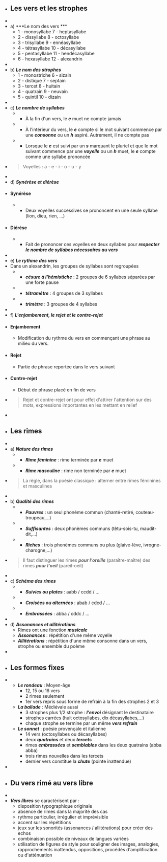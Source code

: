 - ## Les vers et les strophes
-
- a) ***Le nom des vers ***
	- 1 - monosyllabe                                  7 - heptasyllabe
	- 2 - dissyllabe                                      8 - octosyllabe
	- 3 - trisyllabe                                       9 - ennéasyllabe
	- 4 - tétrasyllabe                                 10 - décasyllabe
	- 5 - pentasyllabe                                11 - hendécasyllabe
	- 6 - hexasyllabe                                 12 - alexandrin
-
- b) ***Le nom des strophes***
	- 1 - monostriche                                  6 - sizain
	- 2 - distique                                         7 - septain
	- 3 - tercet                                            8 - huitain
	- 4 - quatrain                                        9 - neuvain
	- 5 - quintil                                           10 - dizain
-
- c) ***Le nombre de syllabes***
	- - À la fin d'un vers, le ***e*** muet ne compte jamais
	- - À l'intérieur du vers, le ***e*** compte si le mot suivant commence par une ***consonne*** ou un ***h*** aspiré. Autrement, il ne compte pas
	- - Lorsque le ***e*** est suivi par un ***s*** marquant le pluriel et que le mot suivant commence par une ***voyelle*** ou un ***h*** muet, le ***e*** compte comme une syllabe prononcée
- > Voyelles : a - e - i - o - u - y
-
- d) ***Synérèse et diérèse***
- #### Synérèse
	- - Deux voyelles successives se prononcent en une seule syllabe (lion, dieu, rien, ...)
- #### Diérèse
	- - Fait de prononcer ces voyelles en deux syllabes pour ***respecter le nombre de syllabes nécessaires au vers***
-
- e) ***Le rythme des vers***
- Dans un alexandrin, les groupes de syllabes sont regroupées
	- - ***césure à l'hémistiche*** : 2 groupes de 6 syllabes séparées par une forte pause
	- - ***tétramètre*** : 4 groupes de 3 syllabes
	- - ***trimètre*** : 3 groupes de 4 syllabes
-
- f) ***L'enjambement, le rejet et le contre-rejet***
- #### Enjambement
	- Modification du rythme du vers en commençant une phrase au milieu du vers.
- #### Rejet
	- Partie de phrase reportée dans le vers suivant
- #### Contre-rejet
	- Début de phrase placé en fin de vers
- > Rejet et contre-rejet ont pour effet d'attirer l'attention sur des mots, expressions importantes en les mettant en relief
-
- ## Les rimes
-
- a) ***Nature des rimes***
	- - ***Rime féminine*** : rime terminée par ***e*** muet
	- - ***Rime masculine*** : rime non terminée par ***e*** muet
- > La règle, dans la poésie classique : alterner entre rimes féminines et masculines
-
- b) ***Qualité des rimes***
	- - ***Pauvres*** : un seul phonème commun (chanté-retiré, couteau-troupeau,...)
	- - ***Suffisantes*** : deux phonèmes communs (têtu-sois-tu, maudit-dit,...)
	- - ***Riches*** : trois phonèmes communs ou plus (glaive-lève, ivrogne-charogne,...)
- > Il faut distinguer les rimes ***pour l'oreille*** (paraître-maître) des rimes ***pour l'oeil*** (pareil-oeil)
-
- c) ***Schéma des rimes***
	- - ***Suivies ou plates*** : aabb / ccdd / ...
	- - ***Croisées ou alternées*** : abab / cdcd / ...
	- - ***Embrassées*** : abba / cddc / ...
-
- d) ***Assonances et allitérations***
	- Rimes ont une fonction ***musicale***
	- ***Assonances*** : répétition d'une même voyelle
	- ***Allitérations*** : répétition d'une même consonne dans un vers, strophe ou ensemble du poème
-
- ## Les formes fixes
-
	- ***Le rondeau*** : Moyen-âge
		- 12, 15 ou 16 vers
		- 2 rimes seulement
		- 1er vers repris sous forme de refrain à la fin des strophes 2 et 3
	- ***La ballade*** : Médiévale aussi
		- 3 strophes plus 1/2 strophe : ***l'envoi*** désignant le destinataire
		- strophes carrées (huit octosyllabes, dix décasyllabes,...)
		- chaque strophe se termine par un même ***vers refrain***
	- ***Le sonnet*** : poésie provençale et italienne
		- 14 vers (octosyllabes ou décasyllabes)
		- deux ***quatrains*** et deux ***tercets***
		- rimes ***embrassées*** et ***semblables*** dans les deux quatrains (abba abba)
		- trois rimes nouvelles dans les tercets
		- dernier vers constitue la ***chute*** (pointe inattendue)
-
- ## Du vers rimé au vers libre
-
- ***Vers libres*** se caractérisent par :
	- disposition typographique originale
	- absence de rimes dans la majorité des cas
	- rythme particulier, irrégulier et imprévisible
	- accent sur les répétitions
	- jeux sur les sonorités (assonances / allitérations) pour créer des echos
	- combinaison possible de niveaux de langues variées
	- utilisation de figures de style pour souligner des images, analogies, rapprochements inattendus, oppositions, procédés d'amplification ou d'atténuation